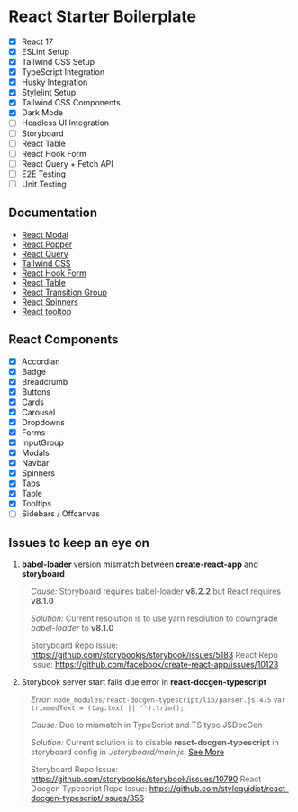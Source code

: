 # React Starter Boilerplate

 - [x] React 17
 - [x] ESLint Setup
 - [x] Tailwind CSS Setup
 - [x] TypeScript Integration
 - [x] Husky Integration
 - [x] Stylelint Setup
 - [x] Tailwind CSS Components
 - [x] Dark Mode
 - [ ] Headless UI Integration
 - [ ] Storyboard
 - [ ] React Table
 - [ ] React Hook Form
 - [ ] React Query + Fetch API
 - [ ] E2E Testing
 - [ ] Unit Testing

## Documentation

 - [React Modal](http://reactcommunity.org/react-modal/)
 - [React Popper](https://popper.js.org/react-popper/)
 - [React Query](https://react-query.tanstack.com/overview)
 - [Tailwind CSS](https://tailwindcss.com/docs)
 - [React Hook Form](https://react-hook-form.com/get-started)
 - [React Table](https://react-table.tanstack.com/docs/overview)
 - [React Transition Group](https://reactcommunity.org/react-transition-group/)
 - [React Spinners](https://loading.io/css/)
 - [React tooltop](https://wwayne.github.io/react-tooltip/)

## React Components
 - [x] Accordian
 - [x] Badge
 - [x] Breadcrumb
 - [x] Buttons
 - [x] Cards
 - [x] Carousel
 - [x] Dropdowns
 - [x] Forms
 - [x] InputGroup
 - [x] Modals
 - [x] Navbar
 - [x] Spinners
 - [x] Tabs
 - [x] Table
 - [x] Tooltips
 - [ ] Sidebars / Offcanvas

## Issues to keep an eye on

1. **babel-loader** version mismatch between **create-react-app** and **storyboard**


  > *Cause:* Storyboard requires babel-loader **v8.2.2** but React requires **v8.1.0**
  >
  > *Solution:* Current resolution is to use yarn resolution to downgrade *babel-loader* to **v8.1.0**
  >
  > Storyboard Repo Issue: https://github.com/storybookjs/storybook/issues/5183
  > React Repo Issue: https://github.com/facebook/create-react-app/issues/10123

2. Storybook server start fails due error in **react-docgen-typescript**

  > *Error:*
  > `node_modules/react-docgen-typescript/lib/parser.js:475`
  > `var trimmedText = (tag.text || '').trim();`
  >
  > *Cause:* Due to mismatch in TypeScript and TS type JSDocGen
  >
  > *Solution:* Current solution is to disable **react-docgen-typescript** in storyboard config in *./storyboard/main.js*. [See More](https://github.com/storybookjs/storybook/issues/10790)
  >
  > Storyboard Repo Issue: https://github.com/storybookjs/storybook/issues/10790
  > React Docgen Typescript Repo Issue: https://github.com/styleguidist/react-docgen-typescript/issues/356

